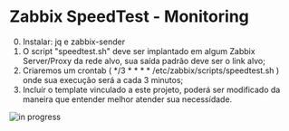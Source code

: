 # Zabbix SpeedTest - Monitoring

0. Instalar: jq e zabbix-sender 
1. O script "speedtest.sh" deve ser implantado em algum Zabbix Server/Proxy da rede alvo, sua saída padrão deve ser o link alvo;
2. Criaremos um crontab ( */3 * * * *     /etc/zabbix/scripts/speedtest.sh ) onde sua execução será a cada 3 minutos;
3. Incluír o template vinculado a este projeto, poderá ser modificado da maneira que entender melhor atender sua necessídade. 

![in progress](https://img.shields.io/badge/build-in%20progress-yellowgreen)
